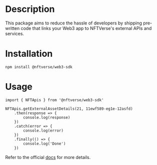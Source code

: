 # Description

This package aims to reduce the hassle of developers by shipping pre-written code that links your Web3 app to NFTVerse's
external APIs and services.

# Installation

```
npm install @nftverse/web3-sdk
```

# Usage

```
import { NFTApis } from '@nftverse/web3-sdk'

NFTApis.getExternalAssetDetails(21, 11ewf589-eg1e-12asfd)
    .then(response => {
        console.log(response)
    })
    .catch(error => {
        console.log(error)
    })
    .finally(() => {
        console.log('Done')
    })
```

Refer to the official [docs](https://developer.onnftverse.com) for more details.